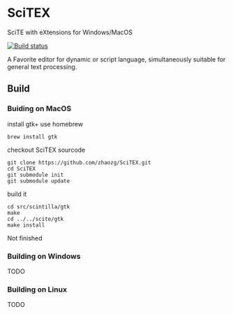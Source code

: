SciTEX
======
SciTE with eXtensions for Windows/MacOS

[![Build status](https://ci.appveyor.com/api/projects/status/g23g51quxjrqhggu/branch/master?svg=true)](https://ci.appveyor.com/project/zhaozg/scitex/branch/master)

A Favorite editor for dynamic or script language, simultaneously suitable for general text processing.

## Build

### Buiding on MacOS

install gtk+ use homebrew

```
brew install gtk
```

checkout SciTEX sourcode

```
git clone https://github.com/zhaozg/SciTEX.git
cd SciTEX
git submodule init
git submodule update
```

build it
```
cd src/scintilla/gtk
make 
cd ../../scite/gtk
make install
```

Not finished

### Building on Windows

TODO

### Building on Linux

TODO

